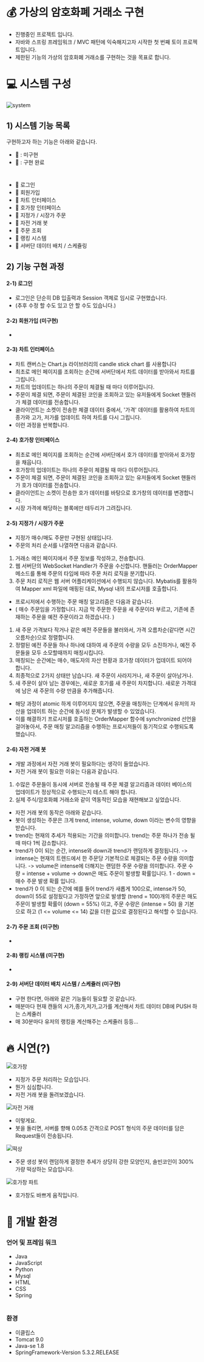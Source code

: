 # 💰 가상의 암호화폐 거래소 구현
* 진행중인 프로젝트 입니다.
* 자바와 스프링 프레임워크 / MVC 패턴에 익숙해지고자 시작한 첫 번째 토이 프로젝트입니다.
* 제한된 기능의 가상의 암호화폐 거래소를 구현하는 것을 목표로 합니다.

# 💻  시스템 구성

![system](https://user-images.githubusercontent.com/76681977/174482746-ddb48f1f-3a96-44ed-baed-7f27ce694e6c.png)

## 1) 시스템 기능 목록
구현하고자 하는 기능은 아래와 같습니다.

* 🔴 : 미구현
* 🔵 : 구현 완료
#
* 🔵 로그인
* 🔴  회원가입
* 🔵 차트 인터페이스 
* 🔵 호가창 인터페이스 
* 🔵 지정가 / 시장가 주문 
* 🔵 자전 거래 봇
* 🔴  주문 조회 
* 🔴  랭킹 시스템
* 🔴  서버단 데이터 배치 / 스케쥴링


## 2) 기능 구현 과정

#### 2-1) 로그인
* 로그인은 단순히 DB 입출력과 Session 객체로 임시로 구현했습니다. 
* (추후 수정 할 수도 있고 안 할 수도 있습니다.)

#### 2-2) 회원가입 (미구현)
* 

#### 2-3) 차트 인터페이스 
* 차트 캔버스는 Chart.js 라이브러리의 candle stick chart 를 사용합니다
* 최초로 메인 페이지를 조회하는 순간에 서버단에서 차트 데이터를 받아와서 차트를 그립니다.
* 차트의 업데이트는 하나의 주문이 체결될 때 마다 이루어집니다. 
* 주문이 체결 되면, 주문이 체결된 코인을 조회하고 있는 유저들에게 Socket 핸들러가 체결 데이터를 전송합니다.
* 클라이언트는 소켓이 전송한 체결 데이터 중에서, '가격' 데이터를 활용하여 차트의 종가와 고가, 저가를 업데이트 하여 차트를 다시 그립니다.
* 이런 과정을 반복합니다.


#### 2-4) 호가창 인터페이스 
* 최초로 메인 페이지를 조회하는 순간에 서버단에서 호가 데이터를 받아와서 호가창을 채웁니다.
* 호가창의 업데이트는 하나의 주문이 체결될 때 마다 이루어집니다. 
* 주문이 체결 되면, 주문이 체결된 코인을 조회하고 있는 유저들에게 Socket 핸들러가 호가 데이터를 전송합니다.
* 클라이언트는 소켓이 전송한 호가 데이터를 바탕으로 호가창의 데이터를 변경합니다.
* 시장 가격에 해당하는 블록에만 테두리가 그려집니다.

#### 2-5) 지정가 / 시장가 주문

* 지정가 매수/매도 주문만 구현된 상태입니다. 
* 주문의 처리 순서를 나열하면 다음과 같습니다.

1. 거래소 메인 페이지에서 주문 정보를 작성하고, 전송합니다.
2. 웹 서버단의 WebSocket Handler가 주문을 수신합니다. 핸들러는 OrderMapper 메소드를 통해 주문의 타입에 따라 주문 처리 로직을 분기합니다.
3. 주문 처리 로직은 웹 서버 어플리케이션에서 수행되지 않습니다. Mybatis를 활용하여 Mapper xml 파일에 매핑된 대로, Mysql 내의 프로시저를 호출합니다.

* 프로시저에서 수행하는 주문 매칭 알고리즘은 다음과 같습니다. 
* ( 매수 주문임을 가정합니다. 지금 막 주문한 주문을 새 주문이라 부르고, 기존에 존재하는 주문을 예전 주문이라고 하겠습니다. )
1. 새 주문 가격보다 작거나 같은 예전 주문들을 불러와서, 가격 오름차순(같다면 시간 오름차순)으로 정렬합니다.
2. 정렬된 예전 주문들 하나 하나에 대하여 새 주문의 수량을 모두 소진하거나, 예전 주문들을 모두 소모할때까지 매칭시킵니다.
3. 매칭되는 순간에는 매수, 매도자의 자산 현황과 호가창 데이터가 업데이트 되어야 합니다.
4. 최종적으로 2가지 상태만 남습니다. 새 주문이 사라지거나, 새 주문이 살아남거나.
5. 새 주문이 살아 남는 경우에는, 새로운 호가를 새 주문이 차지합니다. 새로운 가격대에 남은 새 주문의 수량 만큼을 추가해줍니다.


* 해당 과정이 atomic 하게 이루어지지 않으면, 주문을 매칭하는 단계에서 유저의 자산을 업데이트 하는 순간에 동시성 문제가 발생할 수 있었습니다.
* 이를 해결하기 프로시저를 호출하는 OrderMapper 함수에 synchronized 선언을  걸어놓아서, 주문 매칭 알고리즘을 수행하는 프로시저들이 동기적으로 수행되도록 했습니다.

#### 2-6) 자전 거래 봇
* 개발 과정에서 자전 거래 봇이 필요하다는 생각이 들었습니다.
* 자전 거래 봇이 필요한 이유는 다음과 같습니다.
1. 수많은 주문들이 동시에 서버로 전송될 때 주문 체결 알고리즘과 데이터 베이스의 업데이트가 정상적으로 수행되는지 테스트 해야 합니다.
2. 실제 주식/암호화폐 거래소와 같이 역동적인 모습을 재현해보고 싶었습니다.
* 자전 거래 봇의 동작은 아래와 같습니다.
* 봇이 생성하는 주문은 크게 trend, intense, volume, down 이라는 변수의 영향을 받습니다.
* trend는 현재의 추세가 적용되는 기간을 의미합니다. trend는 주문 하나가 전송 될 때 마다 1씩 감소합니다.
* trend가 0이 되는 순간, intense와 down과 trend가 랜덤하게 결정됩니다.
-> intense는 현재의 트렌드에서 한 주문당 기본적으로 체결되는 주문 수량을 의미합니다. 
-> volume은 intense에 더해지는 랜덤한 주문 수량을 의미합니다. 주문 수량 = intense + volume
-> down은 매도 주문이 발생할 확률입니다. 1 - down = 매수 주문 발생 확률 입니다.
* trend가 0 이 되는 순간에 예를 들어 trend가 새롭게 100으로, intense가 50, down이 55로 설정됬다고 가정하면 앞으로 발생할 (trend = 100)개의 주문은 매도 주문이 발생할 확률이 (down = 55%) 이고, 주문 수량은 (intense = 50) 을 기본으로 하고 (1 <= volume <= 14) 값을 더한 값으로 결정된다고 해석할 수 있습니다.


#### 2-7) 주문 조회 (미구현)
*
#### 2-8) 랭킹 시스템 (미구현)
*
#### 2-9) 서버단 데이터 배치 시스템 / 스케쥴러 (미구현)
* 구현 한다면, 아래와 같은 기능들이 필요할 것 같습니다.
* 매분마다 현재 캔들의 시가,종가,저가,고가를 계산해서 차트 데이터 DB에 PUSH 하는 스케쥴러
* 매 30분마다 유저의 랭킹을 계산해주는 스케쥴러 등등...


# 🔥 시연(?)

![호가창](https://user-images.githubusercontent.com/76681977/174486274-883b9577-ce81-47e9-b788-95fa4683b0e8.gif)

* 지정가 주문 처리하는 모습입니다.
* 뭔가 심심합니다.
* 자전 거래 봇을 돌려보겠습니다. 

![자전 거래](https://user-images.githubusercontent.com/76681977/174486390-bfca10e7-9343-480a-9512-5ac7ac6cae59.gif)

* 이렇게요.
* 봇을 돌리면, 서버를 향해 0.05초 간격으로 POST 형식의 주문 데이터를 담은 Request들이 전송됩니다.

![떡상](https://user-images.githubusercontent.com/76681977/174486186-26ff6447-c1b4-4327-b6cb-727ea1b4a5de.gif)

* 주문 생성 봇이 랜덤하게 결정한 추세가 상당히 강한 모양인지, 솔빈코인이 300% 가량 떡상하는 모습입니다. 

![호가창 파트](https://user-images.githubusercontent.com/76681977/174488503-e35b4dfd-32ca-414f-9fb2-6be2ed74b291.gif)

* 호가창도 바쁘게 움직입니다.


# 🔨 개발 환경
### 언어 및 프레임 워크
* Java
*  JavaScript
*  Python
*  Mysql
*  HTML
*  CSS
*  Spring
#
### 환경
* 이클립스
* Tomcat 9.0
* Java-se 1.8
* SpringFramework-Version 5.3.2.RELEASE
